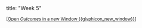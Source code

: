 <frontmatter>
title: "Week 5"
</frontmatter>

<small>[<a href="{{baseUrl}}/schedule/week5/outcomes.html" target="_blank">Open _Outcomes_ in a new Window {{glyphicon_new_window}}</a>]</small>

<panel header=":trophy: Outcomes" ctrl-lvl="1" expanded no-close>
  <include src="outcomes.md#main" />
</panel>

<panel header=":clipboard: Todo" ctrl-lvl="1" no-close>
  <include src="todo.md" />
</panel>

<panel header=":raising_hand: Tutorial 5" ctrl-lvl="1" no-close>
</panel>

<panel header=":loudspeaker: Lecture 5" ctrl-lvl="1" no-close>
  <include src="lecture.md" />
</panel>
